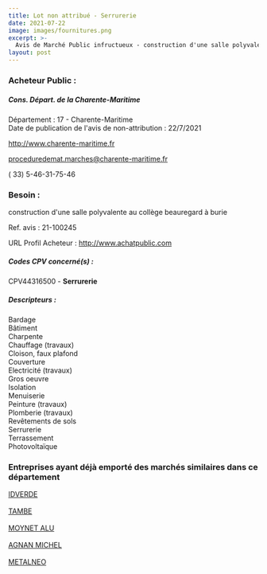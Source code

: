 ```yaml
---
title: Lot non attribué - Serrurerie
date: 2021-07-22
image: images/fournitures.png
excerpt: >-
  Avis de Marché Public infructueux - construction d'une salle polyvalente au collège beauregard à burie
layout: post
---
```


### Acheteur Public :
##### Cons. Départ. de la Charente-Maritime
Département : 17 - Charente-Maritime<br/>
Date de publication de l'avis de non-attribution : 22/7/2021


http://www.charente-maritime.fr

proceduredemat.marches@charente-maritime.fr

( 33) 5-46-31-75-46
### Besoin :

construction d'une salle polyvalente au collège beauregard à burie

Ref. avis : 21-100245

URL Profil Acheteur : http://www.achatpublic.com

##### Codes CPV concerné(s) :
CPV44316500 - **Serrurerie** <br/>

##### Descripteurs :
Bardage <br/>
Bâtiment <br/>
Charpente <br/>
Chauffage (travaux) <br/>
Cloison, faux plafond <br/>
Couverture <br/>
Electricité (travaux) <br/>
Gros oeuvre <br/>
Isolation <br/>
Menuiserie <br/>
Peinture (travaux) <br/>
Plomberie (travaux) <br/>
Revêtements de sols <br/>
Serrurerie <br/>
Terrassement <br/>
Photovoltaïque <br/>

### Entreprises ayant déjà emporté des marchés similaires dans ce département
<a href="/entreprise-548/siren-339609661">IDVERDE</a><br/><br/>
<a href="/entreprise-551/siren-352683056">TAMBE</a><br/><br/>
<a href="/entreprise-556/siren-408546000">MOYNET ALU</a><br/><br/>
<a href="/entreprise-560/siren-432464816">AGNAN MICHEL</a><br/><br/>
<a href="/entreprise-565/siren-483000097">METALNEO</a><br/><br/>
